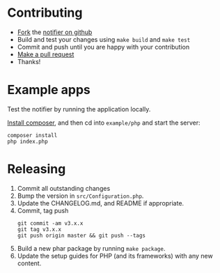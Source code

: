 Contributing
============

-   [Fork](https://help.github.com/articles/fork-a-repo) the [notifier on github](https://github.com/bugsnag/bugsnag-laravel)
-   Build and test your changes using `make build` and `make test`
-   Commit and push until you are happy with your contribution
-   [Make a pull request](https://help.github.com/articles/using-pull-requests)
-   Thanks!

Example apps
============

Test the notifier by running the application locally.

[Install composer](http://getcomposer.org/doc/01-basic-usage.md), and then cd into `example/php` and start the server:

    composer install
    php index.php

Releasing
=========

1. Commit all outstanding changes
2. Bump the version in `src/Configuration.php`.
3. Update the CHANGELOG.md, and README if appropriate.
4. Commit, tag push
    ```
    git commit -am v3.x.x
    git tag v3.x.x
    git push origin master && git push --tags
    ```
5. Build a new phar package by running `make package`.
6. Update the setup guides for PHP (and its frameworks) with any new content.

